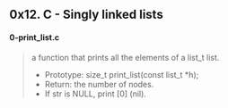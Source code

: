 ## 0x12. C - Singly linked lists

#### 0-print_list.c
>
> a function that prints all the elements of a list_t list.
> * Prototype: size_t print_list(const list_t *h);
> * Return: the number of nodes.
> * If str is NULL, print [0] (nil).
>
